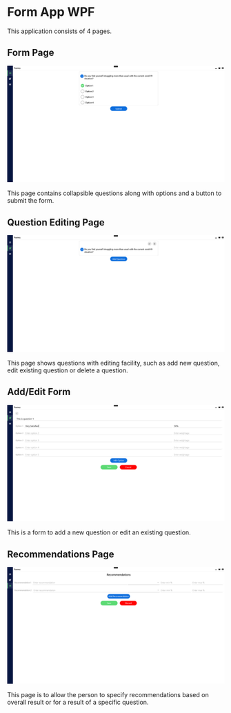 # Form App WPF
This application consists of 4 pages. 

## Form Page

![Alt text](Form%20Page.png)

This page contains collapsible questions along with options and a button to submit the form.

## Question Editing Page

![Alt text](Editable%20Questions%20Page.png)

This page shows questions with editing facility, such as add new question, edit existing question or delete a question.

## Add/Edit Form

![Alt text](Add%20Form.png)

This is a form to add a new question or edit an existing question.

## Recommendations Page

![Alt text](Recommendations%20Page.png)

This page is to allow the person to specify recommendations based on overall result or for a result of a specific question.